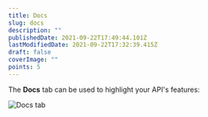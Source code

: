 ```yaml
---
title: Docs
slug: docs
description: ""
publishedDate: 2021-09-22T17:49:44.101Z
lastModifiedDate: 2021-09-22T17:32:39.415Z
draft: false
coverImage: ""
points: 5
---
```


The **Docs** tab can be used to highlight your API's features:

![Docs tab](https://raw.githubusercontent.com/RapidAPI/DevRel-Stack-Data/improve/update-learn-content/learn/courses/learn-rapidapi-hub-provider/images/image19.png)
